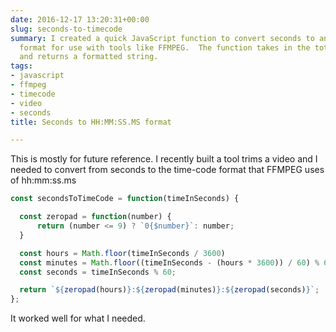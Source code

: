 ```yaml
---
date: 2016-12-17 13:20:31+00:00
slug: seconds-to-timecode
summary: I created a quick JavaScript function to convert seconds to an HH:MM:SS timecode
  format for use with tools like FFMPEG.  The function takes in the total seconds
  and returns a formatted string.
tags:
- javascript
- ffmpeg
- timecode
- video
- seconds
title: Seconds to HH:MM:SS.MS format

---
```


This is mostly for future reference. I recently built a tool trims a video and I
needed to convert from seconds to the time-code format that FFMPEG uses of
hh:mm:ss.ms

```javascript
const secondsToTimeCode = function(timeInSeconds) {

  const zeropad = function(number) {
      return (number <= 9) ? `0{$number}`: number;
  }

  const hours = Math.floor(timeInSeconds / 3600)
  const minutes = Math.floor((timeInSeconds - (hours * 3600)) / 60) % 60;
  const seconds = timeInSeconds % 60;

  return `${zeropad(hours)}:${zeropad(minutes)}:${zeropad(seconds)}`;
};
```
It worked well for what I needed.